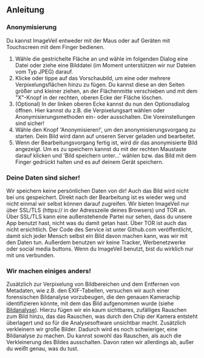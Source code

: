 ## Anleitung
### Anonymisierung
Du kannst ImageVeil entweder mit der Maus oder auf Geräten mit Touchscreen mit dem Finger bedienen.

1. Wähle die gestrichelte Fläche an und wähle im folgenden Dialog eine Datei oder ziehe eine Bilddatei (im Moment unterstützen wir nur Dateien vom Typ JPEG) darauf.
1. Klicke oder tippe auf das Vorschaubild, um eine oder mehrere Verpixelungsflächen hinzu zu fügen. Du kannst diese an den Seiten größer und kleiner ziehen, an der Flächenmitte verschieben und mit dem "X"-Knopf in der rechten, oberen Ecke der Fläche löschen.
1. (Optional) In der linken oberen Ecke kannst du nun den Optionsdialog öffnen. Hier kannst du z.B. die Verpixelungsart wählen oder Anonymisierungsmethoden ein- oder ausschalten. Die Voreinstellungen sind sicher!
1. Wähle den Knopf 'Anonymisieren!', um den anonymisierungsvorgang zu starten. Dein Bild wird dann auf unseren Server geladen und bearbeitet.
1. Wenn der Bearbeitungsvorgang fertig ist, wird dir das anonymisierte Bild angezeigt. Um es zu speichern kannst du mit der rechten Maustaste darauf klicken und 'Bild speichern unter...' wählen bzw. das Bild mit dem Finger gedrückt halten und es auf deinem Gerät speichern.

### Deine Daten sind sicher!
Wir speichern keine persönlichen Daten von dir! Auch das Bild wird nicht bei uns gespeichert. Direkt nach der Bearbeitung ist es wieder weg und nicht einmal wir selbst können darauf zugreifen. Wir bieten ImageVeil nur über SSL/TLS (https:// in der Adresszeile deines Browsers) und TOR an. Über SSL/TLS kann eine außenstehende Partei nur sehen, dass du unsere App benutzt hast, nicht was du damit getan hast. Über TOR ist auch das nicht ersichtlich.
Der Code des Service ist unter Github.com veröffentlicht, damit sich jeder Mensch selbst ein Bild davon machen kann, was wir mit den Daten tun.
Außerdem benutzen wir keine Tracker, Werbenetzwerke oder social media buttons. Wenn du ImageVeil benutzt, bist du wirklich nur mit uns verbunden.

### Wir machen einiges anders!
Zusätzlich zur Verpixelung von Bildbereichen und dem Entfernen von Metadaten, wie z.B. den EXIF-Tabellen, versuchen wir auch einer forensischen Bildanalyse vorzubeugen, die den genauen Kamerachip identifizieren könnte, mit dem das Bild aufgenommen wurde (siehe [Bildanalyse](bildanalyse?l=de)). Hierzu fügen wir ein kaum sichtbares, zufälliges Rauschen zum Bild hinzu, das das Rauschen, was durch den Chip der Kamera entsteht überlagert und so für die Analysesoftware unsichtbar macht. Zusätzlich verkleinern wir große Bilder. Dadurch wird es noch schwieriger, eine Bildanalyse zu machen.
Du kannst sowohl das Rauschen, als auch die Verkleinerung des Bildes ausschalten. Davon raten wir allerdings ab, außer du weißt genau, was du tust.